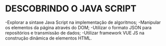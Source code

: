 # DESCOBRINDO O JAVA SCRIPT
-Explorar a sintaxe Java Script na implementação de algoritmos;
-Manipular os elementos da página através do DOM;
-Utilizar o formato JSON para repositórios e transmissão de dados;
-Utilizar framework VUE JS na construção dinâmica de elementos HTML.
